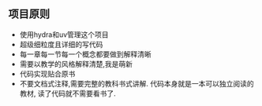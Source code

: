 
## 项目原则
- 使用hydra和uv管理这个项目
- 超级细粒度且详细的写代码
- 每一章每一节每一个概念都要做到解释清晰
- 需要以教学的风格解释清楚,我是萌新
- 代码实现贴合原书
- 不要文档式注释,需要完整的教科书式讲解. 代码本身就是一本可以独立阅读的教材, 读了代码就不需要看书了.
